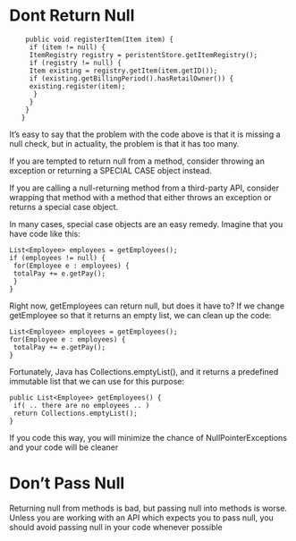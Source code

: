 # Dont Return Null

        public void registerItem(Item item) {
         if (item != null) {
         ItemRegistry registry = peristentStore.getItemRegistry();
         if (registry != null) {
         Item existing = registry.getItem(item.getID());
         if (existing.getBillingPeriod().hasRetailOwner()) {
         existing.register(item);
          }
         }
        }
       }


It’s easy to say that the problem with the code above is that it is missing a null check, but in actuality, the problem is that it has too many.

If you are tempted to return null from a method, consider throwing an exception or returning a SPECIAL CASE object instead.

If you are calling a null-returning method from a third-party API, consider wrapping that method with a method that either throws an exception or returns a special case object.


In many cases, special case objects are an easy remedy. Imagine that you have code like this:
```
List<Employee> employees = getEmployees();
if (employees != null) {
 for(Employee e : employees) {
 totalPay += e.getPay();
 }
}
```
Right now, getEmployees can return null, but does it have to? If we change getEmployee so that it returns an empty list, we can clean up the code:
```
List<Employee> employees = getEmployees();
for(Employee e : employees) {
 totalPay += e.getPay();
}
```
Fortunately, Java has Collections.emptyList(), and it returns a predefined immutable list that we can use for this purpose:
```
public List<Employee> getEmployees() {
 if( .. there are no employees .. )
 return Collections.emptyList();
}
```
If you code this way, you will minimize the chance of  NullPointerExceptions and your code will be cleaner

# Don’t Pass Null
Returning null from methods is bad, but passing null into methods is worse. Unless you are working with an API which expects you to pass null, you should avoid passing null in your code whenever possible